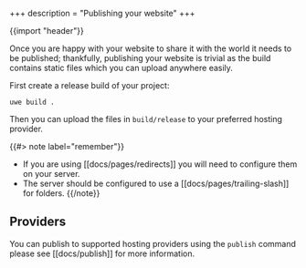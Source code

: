 +++
description = "Publishing your website"
+++

{{import "header"}}

Once you are happy with your website to share it with the world it needs to be published; thankfully, publishing your website is trivial as the build contains static files which you can upload anywhere easily.

First create a release build of your project:

```text
uwe build .
```

Then you can upload the files in `build/release` to your preferred hosting provider.

{{#> note label="remember"}}
* If you are using [[docs/pages/redirects]] you will need to configure them on your server.
* The server should be configured to use a [[docs/pages/trailing-slash]] for folders.
{{/note}}

## Providers

You can publish to supported hosting providers using the `publish` command please see [[docs/publish]] for more information.

